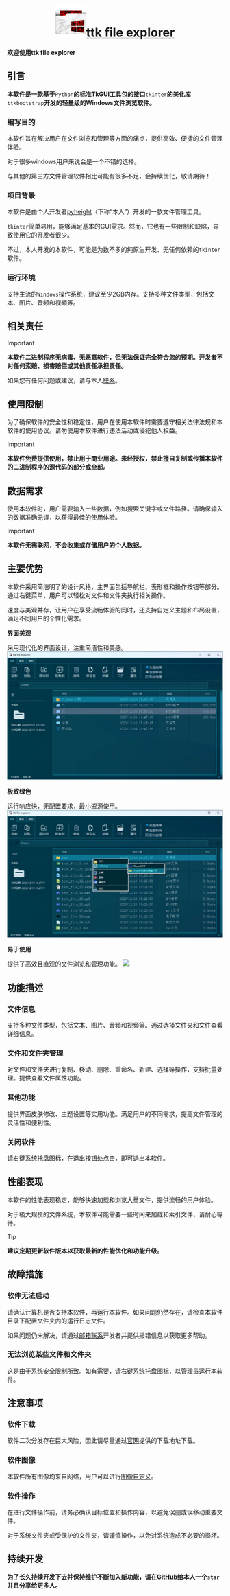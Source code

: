 <h1 align="center"><img src="./icon.png" alt=""/><a href="https://pyheight.github.io/ttk-file-explorer/">ttk file explorer</a></h1>

**欢迎使用ttk file explorer**

## 引言

**本软件是一款基于**`Python`**的标准TkGUI工具包的接口**`tkinter`**的美化库**`ttkbootstrap`**开发的轻量级的Windows文件浏览软件。**

### 编写目的

本软件旨在解决用户在文件浏览和管理等方面的痛点，提供高效、便捷的文件管理体验。

对于很多windows用户来说会是一个不错的选择。

与其他的第三方文件管理软件相比可能有很多不足，会持续优化，敬请期待！

### 项目背景

本软件是由个人开发者[pyheight](https://github.com/pyheight)（下称“本人”）开发的一款文件管理工具。

`tkinter`简单易用，能够满足基本的GUI需求。然而，它也有一些限制和缺陷，导致使用它的开发者很少。

不过，本人开发的本软件，可能是为数不多的纯原生开发、无任何依赖的`tkinter`软件。

### 运行环境

支持主流的`Windows`操作系统，建议至少2GB内存。支持多种文件类型，包括文本、图片、音频和视频等。

## 相关责任

> [!IMPORTANT]
>**本软件二进制程序无病毒、无恶意软件，但无法保证完全符合您的预期。开发者不对任何索赔、损害赔偿或其他责任承担责任。**

如果您有任何问题或建议，请与本人[联系](mailto:276581780@qq.com)。

## 使用限制

为了确保软件的安全性和稳定性，用户在使用本软件时需要遵守相关法律法规和本软件的使用协议。请勿使用本软件进行违法活动或侵犯他人权益。

> [!IMPORTANT]
>**本软件免费提供使用，禁止用于商业用途。未经授权，禁止擅自复制或传播本软件的二进制程序的源代码的部分或全部。**

## 数据需求

使用本软件时，用户需要输入一些数据，例如搜索关键字或文件路径。请确保输入的数据准确无误，以获得最佳的使用体验。

> [!IMPORTANT]
>**本软件无需联网，不会收集或存储用户的个人数据。**

## 主要优势

本软件采用简洁明了的设计风格，主界面包括导航栏、表形框和操作按钮等部分。通过右键菜单，用户可以轻松对文件和文件夹执行相关操作。

速度与美观并存，让用户在享受流畅体验的同时，还支持自定义主题和布局设置，满足不同用户的个性化需求。

**界面美观**

采用现代化的界面设计，注重简洁性和美感。
![](./0.3-BETA/images/main.png)

**极致绿色**

运行响应快，无配置要求，最小资源使用。
![](./0.3-BETA/images/menu_in.png)

**易于使用**

提供了高效且直观的文件浏览和管理功能。
![](./0.3-BETA/images/file.png)

## 功能描述

### 文件信息

支持多种文件类型，包括文本、图片、音频和视频等。通过选择文件夹和文件查看详细信息。

### 文件和文件夹管理

对文件和文件夹进行复制、移动、删除、重命名、新建、选择等操作，支持批量处理。提供查看文件属性功能。

### 其他功能

提供界面皮肤修改、主题设置等实用功能。满足用户的不同需求，提高文件管理的灵活性和便利性。

### 关闭软件

请右键系统托盘图标，在退出按钮处点击，即可退出本软件。

## 性能表现

本软件的性能表现稳定，能够快速加载和浏览大量文件，提供流畅的用户体验。

对于极大规模的文件系统，本软件可能需要一些时间来加载和索引文件，请耐心等待。

> [!TIP]
>**建议定期更新软件版本以获取最新的性能优化和功能升级。**

## 故障措施

### 软件无法启动

请确认计算机是否支持本软件，再运行本软件。如果问题仍然存在，请检查本软件目录下配置文件夹内的运行日志文件。

如果问题仍未解决，请通过[邮箱联系](mailto:276581780@qq.com)开发者并提供报错信息以获取更多帮助。

### 无法浏览某些文件和文件夹

这是由于系统安全限制所致。如有需要，请右键系统托盘图标，以管理员运行本软件。

## 注意事项

### 软件下载

软件二次分发存在巨大风险，因此请尽量通过[官网](https://pyheight.github.io/ttk-file-explorer/)提供的下载地址下载。

### 软件图像

本软件所有图像均来自网络，用户可以进行[图像自定义](https://www.iconfont.cn/)。

### 软件操作

在进行文件操作前，请务必确认目标位置和操作内容，以避免误删或误移动重要文件。

对于系统文件夹或受保护的文件夹，请谨慎操作，以免对系统造成不必要的损坏。

## 持续开发

**为了长久持续开发下去并保持维护不断加入新功能，请在[GitHub](https://github.com/pyheight/ttk-file-explorer/)给本人一个`star`并且分享给更多人。**
